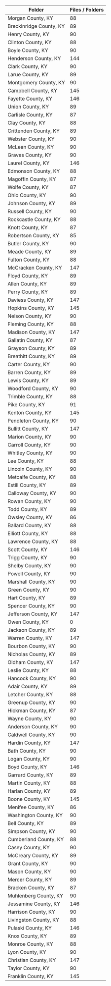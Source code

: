 | Folder                  |   Files / Folders |
|-------------------------|-------------------|
| Morgan County, KY       |                88 |
| Breckinridge County, KY |                89 |
| Henry County, KY        |                90 |
| Clinton County, KY      |                88 |
| Boyle County, KY        |                90 |
| Henderson County, KY    |               144 |
| Clark County, KY        |                90 |
| Larue County, KY        |                89 |
| Montgomery County, KY   |                90 |
| Campbell County, KY     |               145 |
| Fayette County, KY      |               146 |
| Union County, KY        |                89 |
| Carlisle County, KY     |                87 |
| Clay County, KY         |                88 |
| Crittenden County, KY   |                89 |
| Webster County, KY      |                90 |
| McLean County, KY       |                90 |
| Graves County, KY       |                90 |
| Laurel County, KY       |               146 |
| Edmonson County, KY     |                88 |
| Magoffin County, KY     |                87 |
| Wolfe County, KY        |                87 |
| Ohio County, KY         |                90 |
| Johnson County, KY      |                89 |
| Russell County, KY      |                90 |
| Rockcastle County, KY   |                88 |
| Knott County, KY        |                87 |
| Robertson County, KY    |                85 |
| Butler County, KY       |                90 |
| Meade County, KY        |                89 |
| Fulton County, KY       |                88 |
| McCracken County, KY    |               147 |
| Floyd County, KY        |                89 |
| Allen County, KY        |                89 |
| Perry County, KY        |                89 |
| Daviess County, KY      |               147 |
| Hopkins County, KY      |               145 |
| Nelson County, KY       |                90 |
| Fleming County, KY      |                88 |
| Madison County, KY      |               147 |
| Gallatin County, KY     |                87 |
| Grayson County, KY      |                89 |
| Breathitt County, KY    |                89 |
| Carter County, KY       |                90 |
| Barren County, KY       |                89 |
| Lewis County, KY        |                89 |
| Woodford County, KY     |                90 |
| Trimble County, KY      |                88 |
| Pike County, KY         |                91 |
| Kenton County, KY       |               145 |
| Pendleton County, KY    |                90 |
| Bullitt County, KY      |               147 |
| Marion County, KY       |                90 |
| Carroll County, KY      |                90 |
| Whitley County, KY      |                90 |
| Lee County, KY          |                88 |
| Lincoln County, KY      |                90 |
| Metcalfe County, KY     |                88 |
| Estill County, KY       |                89 |
| Calloway County, KY     |                90 |
| Rowan County, KY        |                90 |
| Todd County, KY         |                89 |
| Owsley County, KY       |                86 |
| Ballard County, KY      |                88 |
| Elliott County, KY      |                88 |
| Lawrence County, KY     |                88 |
| Scott County, KY        |               146 |
| Trigg County, KY        |                90 |
| Shelby County, KY       |                90 |
| Powell County, KY       |                90 |
| Marshall County, KY     |                90 |
| Green County, KY        |                90 |
| Hart County, KY         |                89 |
| Spencer County, KY      |                90 |
| Jefferson County, KY    |               147 |
| Owen County, KY         |                 0 |
| Jackson County, KY      |                89 |
| Warren County, KY       |               147 |
| Bourbon County, KY      |                90 |
| Nicholas County, KY     |                89 |
| Oldham County, KY       |               147 |
| Leslie County, KY       |                88 |
| Hancock County, KY      |                90 |
| Adair County, KY        |                89 |
| Letcher County, KY      |                88 |
| Greenup County, KY      |                90 |
| Hickman County, KY      |                87 |
| Wayne County, KY        |                90 |
| Anderson County, KY     |                90 |
| Caldwell County, KY     |                90 |
| Hardin County, KY       |               147 |
| Bath County, KY         |                90 |
| Logan County, KY        |                90 |
| Boyd County, KY         |               146 |
| Garrard County, KY      |                89 |
| Martin County, KY       |                88 |
| Harlan County, KY       |                89 |
| Boone County, KY        |               145 |
| Menifee County, KY      |                86 |
| Washington County, KY   |                90 |
| Bell County, KY         |                89 |
| Simpson County, KY      |                90 |
| Cumberland County, KY   |                88 |
| Casey County, KY        |                90 |
| McCreary County, KY     |                89 |
| Grant County, KY        |                90 |
| Mason County, KY        |                90 |
| Mercer County, KY       |                89 |
| Bracken County, KY      |                87 |
| Muhlenberg County, KY   |                90 |
| Jessamine County, KY    |               146 |
| Harrison County, KY     |                90 |
| Livingston County, KY   |                88 |
| Pulaski County, KY      |               146 |
| Knox County, KY         |                89 |
| Monroe County, KY       |                88 |
| Lyon County, KY         |                90 |
| Christian County, KY    |               147 |
| Taylor County, KY       |                90 |
| Franklin County, KY     |               145 |